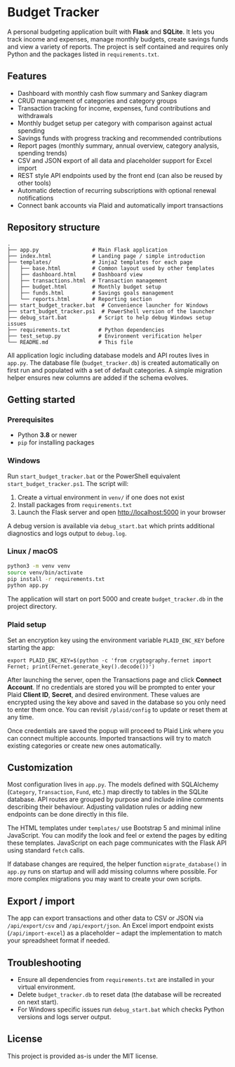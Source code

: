 # Budget Tracker

A personal budgeting application built with **Flask** and **SQLite**. It lets you track income and expenses, manage monthly budgets, create savings funds and view a variety of reports. The project is self contained and requires only Python and the packages listed in `requirements.txt`.

## Features

- Dashboard with monthly cash flow summary and Sankey diagram
- CRUD management of categories and category groups
- Transaction tracking for income, expenses, fund contributions and withdrawals
- Monthly budget setup per category with comparison against actual spending
- Savings funds with progress tracking and recommended contributions
- Report pages (monthly summary, annual overview, category analysis, spending trends)
- CSV and JSON export of all data and placeholder support for Excel import
- REST style API endpoints used by the front end (can also be reused by other tools)
- Automatic detection of recurring subscriptions with optional renewal notifications
- Connect bank accounts via Plaid and automatically import transactions

## Repository structure

```
.
├── app.py                 # Main Flask application
├── index.html             # Landing page / simple introduction
├── templates/             # Jinja2 templates for each page
│   ├── base.html          # Common layout used by other templates
│   ├── dashboard.html     # Dashboard view
│   ├── transactions.html  # Transaction management
│   ├── budget.html        # Monthly budget setup
│   ├── funds.html         # Savings goals management
│   └── reports.html       # Reporting section
├── start_budget_tracker.bat  # Convenience launcher for Windows
├── start_budget_tracker.ps1  # PowerShell version of the launcher
├── debug_start.bat          # Script to help debug Windows setup issues
├── requirements.txt         # Python dependencies
├── test_setup.py            # Environment verification helper
└── README.md                # This file
```

All application logic including database models and API routes lives in `app.py`. The database file (`budget_tracker.db`) is created automatically on first run and populated with a set of default categories. A simple migration helper ensures new columns are added if the schema evolves.

## Getting started

### Prerequisites

- Python **3.8** or newer
- `pip` for installing packages

### Windows

Run `start_budget_tracker.bat` or the PowerShell equivalent `start_budget_tracker.ps1`. The script will:

1. Create a virtual environment in `venv/` if one does not exist
2. Install packages from `requirements.txt`
3. Launch the Flask server and open [http://localhost:5000](http://localhost:5000) in your browser

A debug version is available via `debug_start.bat` which prints additional diagnostics and logs output to `debug.log`.

### Linux / macOS

```bash
python3 -m venv venv
source venv/bin/activate
pip install -r requirements.txt
python app.py
```

The application will start on port 5000 and create `budget_tracker.db` in the project directory.

### Plaid setup

Set an encryption key using the environment variable `PLAID_ENC_KEY` before starting the app:

```
export PLAID_ENC_KEY=$(python -c 'from cryptography.fernet import Fernet; print(Fernet.generate_key().decode())')
```

After launching the server, open the Transactions page and click **Connect Account**. If no credentials are stored you will be prompted to enter your Plaid **Client ID**, **Secret**, and desired environment. These values are encrypted using the key above and saved in the database so you only need to enter them once. You can revisit `/plaid/config` to update or reset them at any time.

Once credentials are saved the popup will proceed to Plaid Link where you can connect multiple accounts. Imported transactions will try to match existing categories or create new ones automatically.

## Customization

Most configuration lives in `app.py`. The models defined with SQLAlchemy (`Category`, `Transaction`, `Fund`, etc.) map directly to tables in the SQLite database. API routes are grouped by purpose and include inline comments describing their behaviour. Adjusting validation rules or adding new endpoints can be done directly in this file.

The HTML templates under `templates/` use Bootstrap 5 and minimal inline JavaScript. You can modify the look and feel or extend the pages by editing these templates. JavaScript on each page communicates with the Flask API using standard `fetch` calls.

If database changes are required, the helper function `migrate_database()` in `app.py` runs on startup and will add missing columns where possible. For more complex migrations you may want to create your own scripts.

## Export / import

The app can export transactions and other data to CSV or JSON via `/api/export/csv` and `/api/export/json`. An Excel import endpoint exists (`/api/import-excel`) as a placeholder – adapt the implementation to match your spreadsheet format if needed.

## Troubleshooting

- Ensure all dependencies from `requirements.txt` are installed in your virtual environment.
- Delete `budget_tracker.db` to reset data (the database will be recreated on next start).
- For Windows specific issues run `debug_start.bat` which checks Python versions and logs server output.

## License

This project is provided as-is under the MIT license.
